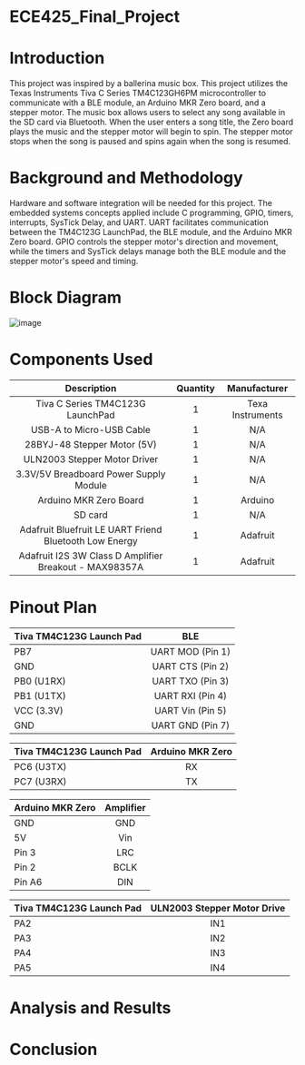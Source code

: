 # ECE425_Final_Project


# Introduction
This project was inspired by a ballerina music box. This project utilizes the Texas Instruments Tiva C Series TM4C123GH6PM
microcontroller to communicate with a BLE module, an Arduino MKR Zero board, and a stepper motor. The music box allows users to select any song available in the SD card via Bluetooth. When the user enters a song title, the Zero board plays the music and the stepper motor will begin to spin. The stepper motor stops when the song is paused and spins again when the song is resumed. 

# Background and Methodology
Hardware and software integration will be needed for this project. The embedded systems concepts applied include C programming, GPIO, timers, interrupts, SysTick Delay, and UART. UART facilitates communication between the TM4C123G LaunchPad, the BLE module, and the Arduino MKR Zero board. GPIO controls the stepper motor's direction and movement, while the timers and SysTick delays manage both the BLE module and the stepper motor's speed and timing.

# Block Diagram
![image](https://github.com/user-attachments/assets/31872491-df78-43a7-9c28-ebdff529e089)

# Components Used

|                        Description                     | Quantity |   Manufacturer   |
|:------------------------------------------------------:|:--------:|:----------------:|
|               Tiva C Series TM4C123G LaunchPad         |     1    | Texa Instruments |
|                  USB-A to Micro-USB Cable              |     1    |        N/A       |
|                28BYJ-48 Stepper Motor (5V)             |     1    |        N/A       |
|               ULN2003 Stepper Motor Driver             |     1    |        N/A       |
|           3.3V/5V Breadboard Power Supply Module       |     1    |        N/A       |
|                 Arduino MKR Zero Board                 |     1    |      Arduino     |
|                           SD card                      |     1    |        N/A       |
| Adafruit Bluefruit LE UART Friend Bluetooth Low Energy |     1    |     Adafruit     |
| Adafruit I2S 3W Class D Amplifier Breakout - MAX98357A |     1    |     Adafruit     |

# Pinout Plan

| Tiva TM4C123G Launch Pad |      BLE         | 
|:-------------------------|:----------------:|
|           PB7            | UART MOD (Pin 1) |
|           GND            | UART CTS (Pin 2) |
|         PB0 (U1RX)       | UART TXO (Pin 3) |
|         PB1 (U1TX)       | UART RXI (Pin 4) |
|         VCC (3.3V)       | UART Vin (Pin 5) |
|           GND            | UART GND (Pin 7) |

| Tiva TM4C123G Launch Pad | Arduino MKR Zero | 
|:-------------------------|:----------------:|
|       PC6 (U3TX)         |        RX        |
|       PC7 (U3RX)         |        TX        |

|     Arduino MKR Zero     |     Amplifier    | 
|:-------------------------|:----------------:|
|           GND            |        GND       |
|           5V             |        Vin       |
|         Pin 3            |        LRC       |
|         Pin 2            |        BCLK      |
|         Pin A6           |        DIN       |

| Tiva TM4C123G Launch Pad | ULN2003 Stepper Motor Drive | 
|:-------------------------|:---------------------------:|
|            PA2           |             IN1             |
|            PA3           |             IN2             |
|            PA4           |             IN3             |
|            PA5           |             IN4             |

# Analysis and Results



# Conclusion







